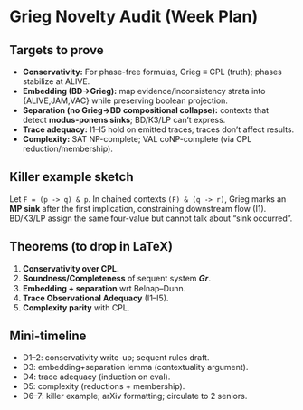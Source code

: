 # Grieg Novelty Audit (Week Plan)

## Targets to prove
- **Conservativity:** For phase-free formulas, Grieg ≡ CPL (truth); phases stabilize at ALIVE.
- **Embedding (BD→Grieg):** map evidence/inconsistency strata into {ALIVE,JAM,VAC} while preserving boolean projection.
- **Separation (no Grieg→BD compositional collapse):** contexts that detect **modus-ponens sinks**; BD/K3/LP can’t express.
- **Trace adequacy:** I1–I5 hold on emitted traces; traces don’t affect results.
- **Complexity:** SAT NP-complete; VAL coNP-complete (via CPL reduction/membership).

## Killer example sketch
Let `F = (p -> q) & p`. In chained contexts `(F) & (q -> r)`, Grieg marks an **MP sink** after the first implication, constraining downstream flow (I1). BD/K3/LP assign the same four-value but cannot talk about “sink occurred”.

## Theorems (to drop in LaTeX)
1. **Conservativity over CPL.**
2. **Soundness/Completeness** of sequent system 𝑮𝒓.
3. **Embedding + separation** wrt Belnap–Dunn.
4. **Trace Observational Adequacy** (I1–I5).
5. **Complexity parity** with CPL.

## Mini-timeline
- D1–2: conservativity write-up; sequent rules draft.
- D3: embedding+separation lemma (contextuality argument).
- D4: trace adequacy (induction on eval).
- D5: complexity (reductions + membership).
- D6–7: killer example; arXiv formatting; circulate to 2 seniors.
